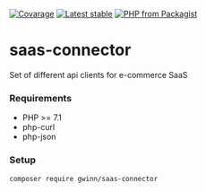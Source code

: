 [![Covarage](https://img.shields.io/codecov/c/gh/gwinn/saas-connector/master.svg?style=flat-square)](https://codecov.io/gh/gwinn/saas-connector)
[![Latest stable](https://img.shields.io/packagist/v/gwinn/saas-connector.svg?style=flat-square)](https://packagist.org/packages/gwinn/saas-connector)
[![PHP from Packagist](https://img.shields.io/packagist/php-v/gwinn/saas-connector.svg?style=flat-square)](https://packagist.org/packages/gwinn/saas-connector)

saas-connector
==============

Set of different api clients for e-commerce SaaS

### Requirements

* PHP >= 7.1
* php-curl
* php-json

### Setup
```
composer require gwinn/saas-connector
```
